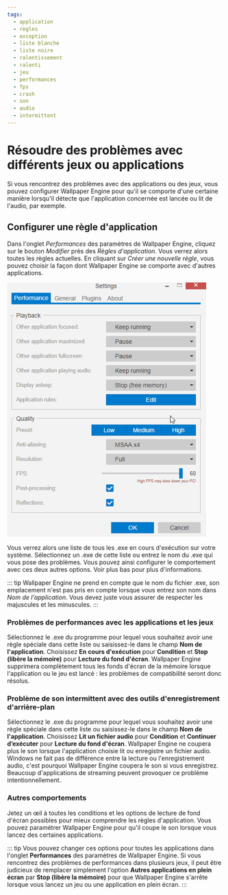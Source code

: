 ```yaml
---
tags:
  - application
  - règles
  - exception
  - liste blanche
  - liste noire
  - ralentissement
  - ralenti
  - jeu
  - performances
  - fps
  - crash
  - son
  - audio
  - intermittent
---
```


# Résoudre des problèmes avec différents jeux ou applications

Si vous rencontrez des problèmes avec des applications ou des jeux, vous pouvez configurer Wallpaper Engine pour qu'il se comporte d'une certaine manière lorsqu'il détecte que l'application concernée est lancée ou lit de l'audio, par exemple.

## Configurer une règle d'application

Dans l'onglet *Performances* des paramètres de Wallpaper Engine, cliquez sur le bouton *Modifier* près des *Règles d'application*. Vous verrez alors toutes les règles actuelles. En cliquant sur *Créer une nouvelle règle*, vous pouvez choisir la façon dont Wallpaper Engine se comporte avec d'autres applications.

![Règles d'application](./applicationrule.gif)

Vous verrez alors une liste de tous les .exe en cours d'exécution sur votre système. Sélectionnez un .exe de cette liste ou entrez le nom du .exe qui vous pose des problèmes. Vous pouvez ainsi configurer le comportement avec ces deux autres options. Voir plus bas pour plus d'informations.

::: tip
Wallpaper Engine ne prend en compte que le nom du fichier .exe, son emplacement n'est pas pris en compte lorsque vous entrez son nom dans *Nom de l'application*. Vous devez juste vous assurer de respecter les majuscules et les minuscules.
:::

### Problèmes de performances avec les applications et les jeux

Sélectionnez le .exe du programme pour lequel vous souhaitez avoir une règle spéciale dans cette liste ou saisissez-le dans le champ **Nom de l'application**. Choisissez **En cours d'exécution** pour **Condition** et **Stop (libère la mémoire)** pour **Lecture du fond d'écran**. Wallpaper Engine supprimera complètement tous les fonds d'écran de la mémoire lorsque l'application ou le jeu est lancé : les problèmes de compatibilité seront donc résolus.

### Problème de son intermittent avec des outils d'enregistrement d'arrière-plan

Sélectionnez le .exe du programme pour lequel vous souhaitez avoir une règle spéciale dans cette liste ou saisissez-le dans le champ **Nom de l'application**. Choisissez **Lit un fichier audio** pour **Condition** et **Continuer d’exécuter** pour **Lecture du fond d'écran**. Wallpaper Engine ne coupera plus le son lorsque l'application choisie lit ou enregistre un fichier audio. Windows ne fait pas de différence entre la lecture ou l'enregistrement audio, c'est pourquoi Wallpaper Engine coupera le son si vous enregistrez. Beaucoup d'applications de streaming peuvent provoquer ce problème intentionnellement.

### Autres comportements

Jetez un œil à toutes les conditions et les options de lecture de fond d'écran possibles pour mieux comprendre les règles d'application. Vous pouvez paramétrer Wallpaper Engine pour qu'il coupe le son lorsque vous lancez des certaines applications.

::: tip
Vous pouvez changer ces options pour toutes les applications dans l'onglet **Performances** des paramètres de Wallpaper Engine. Si vous rencontrez des problèmes de performances dans plusieurs jeux, il peut être judicieux de remplacer simplement l'option **Autres applications en plein écran** par **Stop (libère la mémoire)** pour que Wallpaper Engine s'arrête lorsque vous lancez un jeu ou une application en plein écran.
:::

